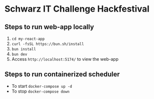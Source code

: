 # Schwarz IT Challenge Hackfestival

## Steps to run web-app locally

1. `cd my-react-app`
2. `curl -fsSL https://bun.sh/install`
3. `bun install`
4. `bun dev`
5. Access `http://localhost:5174/` to view the web-app

## Steps to run containerized scheduler

- To start `docker-compose up -d`
- To stop `docker-compose down`
